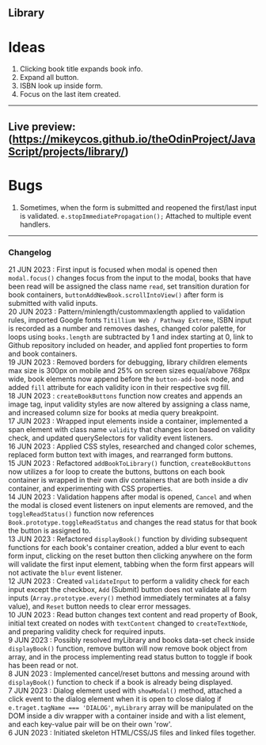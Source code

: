 Library
---
# Ideas
1. Clicking book title expands book info.
2. Expand all button.
3. ISBN look up inside form.
4. Focus on the last item created.
---
Live preview: (https://mikeycos.github.io/theOdinProject/JavaScript/projects/library/)
---
# Bugs
1. Sometimes, when the form is submitted and reopened the first/last input is validated. `e.stopImmediatePropagation();` Attached to multiple event handlers.
---
### Changelog
21 JUN 2023 : First input is focused when modal is opened then `modal.focus()` changes focus from the input to the modal, books that have been read will be assigned the class name `read`, set transition duration for book containers, `buttonAddNewBook.scrollIntoView()` after form is submitted with valid inputs.  
20 JUN 2023 : Pattern/minlength/custommaxlength applied to validation rules, imported Google fonts `Titillium Web / Pathway Extreme`, ISBN input is recorded as a number and removes dashes, changed color palette, for loops using `books.length` are subtracted by 1 and index starting at 0, link to Github repository included on header, and applied font properties to form and book containers.  
19 JUN 2023 : Removed borders for debugging, library children elements max size is 300px on mobile and 25% on screen sizes equal/above 768px wide, book elements now append before the `button-add-book` node, and added `fill` attribute for each validity icon in their respective svg fill.  
18 JUN 2023 : `createBookButtons` function now creates and appends an image tag, input validity styles are now altered by assigning a class name, and increased column size for books at media query breakpoint.  
17 JUN 2023 : Wrapped input elements inside a container, implemented a span element with class name `validity` that changes icon based on validity check, and updated querySelectors for validity event listeners.  
16 JUN 2023 : Applied CSS styles, researched and changed color schemes, replaced form button text with images, and rearranged form buttons.  
15 JUN 2023 : Refactored `addBookToLibrary()` function, `createBookButtons` now utilizes a for loop to create the buttons, buttons on each book container is wrapped in their own div containers that are both inside a div container, and experimenting with CSS properties.  
14 JUN 2023 : Validation happens after modal is opened, `Cancel` and when the modal is closed event listeners on input elements are removed, and the `toggleReadStatus()` function now references `Book.prototype.toggleReadStatus` and changes the read status for that book the button is assigned to.  
13 JUN 2023 : Refactored `displayBook()` function by dividing subsequent functions for each book's container creation, added a blur event to each form input, clicking on the reset button then clicking anywhere on the form will validate the first input element, tabbing when the form first appears will not activate the `blur` event listener.  
12 JUN 2023 : Created `validateInput` to perform a validity check for each input except the checkbox, `Add` (Submit) button does not validate all form inputs (`Array.prototype.every()` method immediately terminates at a falsy value), and `Reset` button needs to clear error messages.  
10 JUN 2023 : Read button changes text content and read property of Book, initial text created on nodes with `textContent` changed to `createTextNode`, and preparing validity check for required inputs.  
9 JUN 2023 : Possibly resolved myLibrary and books data-set check inside `displayBook()` function, remove button will now remove book object from array, and in the process implementing read status button to toggle if book has been read or not.  
8 JUN 2023 : Implemented cancel/reset buttons and messing around with `displayBook()` function to check if a book is already being displayed.  
7 JUN 2023 : Dialog element used with `showModal()` method, attached a click event to the dialog element when it is open to close dialog if `e.traget.tagName === 'DIALOG'`, `myLibrary` array will be manipulated on the DOM inside a div wrapper with a container inside and with a list element, and each key-value pair will be on their own 'row'.  
6 JUN 2023 : Initiated skeleton HTML/CSS/JS files and linked files together.  